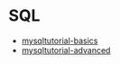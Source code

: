 # SQL
- [mysqltutorial-basics](./mysqltutorial-basics.md)
- [mysqltutorial-advanced](./mysqltutorial-advanced.md)
